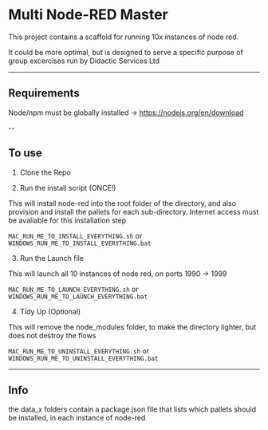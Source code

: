 # Multi Node-RED Master

This project contains a scaffold for running 10x instances of node red.

It could be more optimal, but is designed to serve a specific purpose of group excercises run by Didactic Services Ltd


---

## Requirements
Node/npm must be globally installed -> https://nodejs.org/en/download

--

## To use

1. Clone the Repo


2. Run the install script (ONCE!)

This will install node-red into the root folder of the directory, and also provision and install the pallets for each sub-directory. Internet access must be avaliable for this installation step

```MAC_RUN_ME_TO_INSTALL_EVERYTHING.sh``` or ``` WINDOWS_RUN_ME_TO_INSTALL_EVERYTHING.bat```


3. Run the Launch file

This will launch all 10 instances of node red, on ports 1990 -> 1999

```MAC_RUN_ME_TO_LAUNCH_EVERYTHING.sh``` or ``` WINDOWS_RUN_ME_TO_LAUNCH_EVERYTHING.bat```

4. Tidy Up (Optional)

This will remove the node_modules folder, to make the directory lighter, but does not destroy the flows

```MAC_RUN_ME_TO_UNINSTALL_EVERYTHING.sh``` or ``` WINDOWS_RUN_ME_TO_UNINSTALL_EVERYTHING.bat```


---

## Info
the data_x folders contain a package.json file that lists which pallets should be installed, in each instance of node-red 